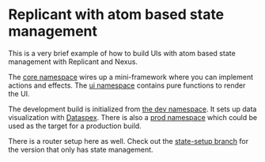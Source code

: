 # Replicant with atom based state management

This is a very brief example of how to build UIs with atom based state
management with Replicant and Nexus.

The [core namespace](./src/state_atom/core.cljs) wires up a mini-framework where
you can implement actions and effects. The [ui
namespace](./src/state_atom/ui.cljc) contains pure functions to render the UI.

The development build is initialized from [the dev
namespace](./dev/state_atom/dev.cljs). It sets up data visualization with
[Dataspex](https://github.com/cjohansen/dataspex). There is also a [prod
namespace](./src/state_atom/prod.cljs) which could be used as the target for a
production build.

There is a router setup here as well. Check out the [state-setup
branch](https://github.com/cjohansen/replicant-state-atom/tree/state-setup) for
the version that only has state management.
